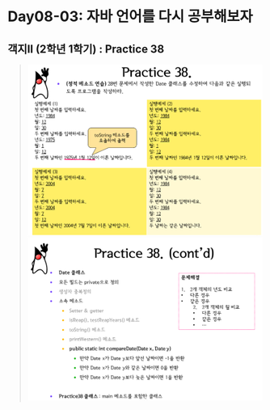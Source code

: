 # Day08-03: 자바 언어를 다시 공부해보자
## 객지II (2학년 1학기) : Practice 38
> ![img.png](img.png)
> ![img_1.png](img_1.png)